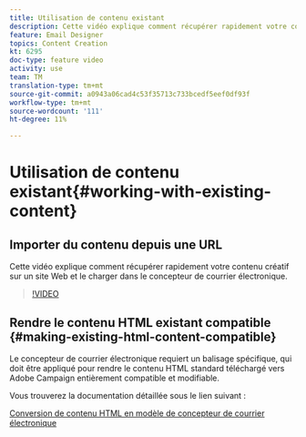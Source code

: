 ```yaml
---
title: Utilisation de contenu existant
description: Cette vidéo explique comment récupérer rapidement votre contenu créatif sur un site Web et le charger dans le concepteur de courrier électronique.
feature: Email Designer
topics: Content Creation
kt: 6295
doc-type: feature video
activity: use
team: TM
translation-type: tm+mt
source-git-commit: a0943a06cad4c53f35713c733bcedf5eef0df93f
workflow-type: tm+mt
source-wordcount: '111'
ht-degree: 11%

---
```



# Utilisation de contenu existant{#working-with-existing-content}

## Importer du contenu depuis une URL

Cette vidéo explique comment récupérer rapidement votre contenu créatif sur un site Web et le charger dans le concepteur de courrier électronique.

>[!VIDEO](https://video.tv.adobe.com/v/25926?quality=12)

## Rendre le contenu HTML existant compatible {#making-existing-html-content-compatible}

Le concepteur de courrier électronique requiert un balisage spécifique, qui doit être appliqué pour rendre le contenu HTML standard téléchargé vers Adobe Campaign entièrement compatible et modifiable.

Vous trouverez la documentation détaillée sous le lien suivant :

[Conversion de contenu HTML en modèle de concepteur de courrier électronique](https://docs.adobe.com/content/help/en/campaign-standard/using/designing-content/building-email-content/using-existing-content.html#converting-an-html-content)
